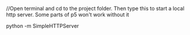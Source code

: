 //Open terminal and cd to the project folder. Then type this to start a local http server. Some parts of p5 won't work without it

python -m SimpleHTTPServer
